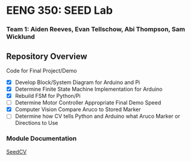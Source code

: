 # EENG 350: SEED Lab
### Team 1: Aiden Reeves, Evan Tellschow, Abi Thompson, Sam Wicklund
## Repository Overview
Code for Final Project/Demo

- [x] Develop Block/System Diagram for Arduino and Pi
- [x] Determine Finite State Machine Implementation for Arduino
- [x] Rebuild FSM for Python/Pi
- [ ] Determine Motor Controller Appropriate Final Demo Speed
- [x] Computer Vision Compare Aruco to Stored Marker
- [ ] Determine how CV tells Python and Arduino what Aruco Marker or Directions to Use

### Module Documentation
[SeedCV](https://github.com/abimartho/SEED/blob/main/Modules/Computer%20Vision/cv_readme.txt)
